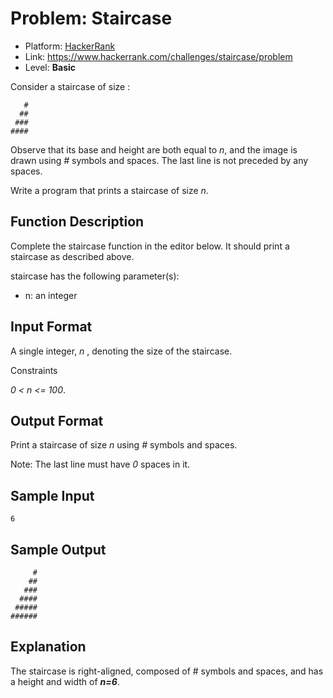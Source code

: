 # Problem: Staircase

- Platform: [HackerRank](https://www.hackerrank.com/)
- Link: https://www.hackerrank.com/challenges/staircase/problem
- Level: **Basic**

Consider a staircase of size :

```
   #
  ##
 ###
####
```
Observe that its base and height are both equal to *n*, and the image is drawn using *#* symbols and spaces. The last line is not preceded by any spaces.

Write a program that prints a staircase of size *n*.

## Function Description

Complete the staircase function in the editor below. It should print a staircase as described above.

staircase has the following parameter(s):

- n: an integer

## Input Format

A single integer, *n* , denoting the size of the staircase.

Constraints

*0 < n <= 100*.

## Output Format

Print a staircase of size *n* using *#* symbols and spaces.

Note: The last line must have *0* spaces in it.

## Sample Input

```
6 
```

## Sample Output

```
     #
    ##
   ###
  ####
 #####
######
```

## Explanation

The staircase is right-aligned, composed of # symbols and spaces, and has a height and width of ***n=6***.
